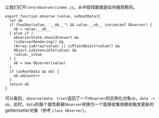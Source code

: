 让我们打开`core/observer/index.js`，从中窥探数据是如何被观察的。
````
export function observe (value, asRootData){
  let ob
  if (hasOwn(value, '__ob__') && value.__ob__ instanceof Observer) {
    ob = value.__ob__
  } else if (
    observerState.shouldConvert &&
    !isServerRendering() &&
    (Array.isArray(value) || isPlainObject(value)) &&
    Object.isExtensible(value) &&
    !value._isVue
  ) {
    ob = new Observer(value)
  }
  if (asRootData && ob) {
    ob.vmCount++
  }
  return ob
}
````
可以看到，`observe(data, true)`返回了一个`Observer`的实例化对象`ob`，`data -> ob`，此时，`data`的每个属性都被`Observer`转换为一个能够收集依赖和触发更新的getter/setter对象（参考 `class Observer`）。


